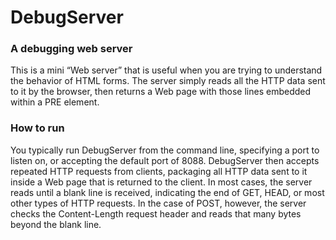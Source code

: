 # DebugServer 

### A debugging web server
This is a mini “Web server” that is useful when you are trying to understand the behavior of HTML forms. The server simply reads all the HTTP data sent to it by the
browser, then returns a Web page with those lines embedded within a PRE element.


### How to run
You typically run DebugServer from the command line, specifying a port to listen on, or accepting the default port of
8088. DebugServer then accepts repeated HTTP requests from clients, packaging all HTTP data sent to it inside a Web page that is returned to the client. In most
cases, the server reads until a blank line is received, indicating the end of GET, HEAD, or most other types of HTTP requests. In the case of POST, however, the server
checks the Content-Length request header and reads that many bytes beyond the blank line.

